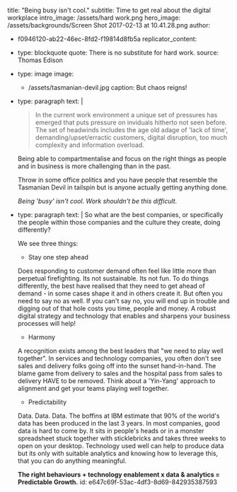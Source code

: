title: "Being busy isn't cool."
subtitle: Time to get real about the digital workplace
intro_image: /assets/hard work.png
hero_image: /assets/backgrounds/Screen Shot 2017-02-13 at 10.41.28.png
author:
  - f0946120-ab22-46ec-8fd2-f19814d8fb5a
replicator_content:
  - 
    type: blockquote
    quote: There is no substitute for hard work.
    source: Thomas Edison
  - 
    type: image
    image:
      - /assets/tasmanian-devil.jpg
    caption: But chaos reigns!
  - 
    type: paragraph
    text: |
      > In the current work environment a unique set of pressures has emerged that puts pressure on inviduals hitherto not seen before. The set of headwinds includes the age old adage of 'lack of time', demanding/upset/erractic customers, digital disruption, too much complexity and information overload.
      
      Being able to compartmentalise and focus on the right things as people and in business is more challenging than in the past.
      
      Throw in some office politics and you have people that resemble the Tasmanian Devil in tailspin but is anyone actually getting anything done.
      
      *Being 'busy' isn't cool. Work shouldn't be this difficult.*
  - 
    type: paragraph
    text: |
      So what are the best companies, or specifically the people within those companies and the culture they create, doing differently?
      
      We see three things:
      
      + Stay one step ahead
      
      Does responding to customer demand often feel like little more than perpetual firefighting. Its not sustainable. Its not fun. To do things differently, the best have realised that they need to get ahead of demand - in some cases shape it and in others create it. But often you need to say no as well. If you can't say no, you will end up in trouble and digging out of that hole costs you time, people and money. A robust digital strategy and technology that enables and sharpens your business processes will help!
      
      + Harmony
      
      A recognition exists among the best leaders that "we need to play well together". In services and technology companies, you often don't see sales and delivery folks going off into the sunset hand-in-hand. The blame game from delivery to sales and the hospital pass from sales to delivery HAVE to be removed. Think about a 'Yin-Yang' approach to alignment and get your teams playing well together.
      
      + Predictability
      
      Data. Data. Data. The boffins at IBM estimate that 90% of the world's data has been produced in the last 3 years. In most companies, good data is hard to come by. It sits in people's heads or in a monster spreadsheet stuck together with sticklebricks and takes three weeks to open on your desktop. Technology used well can help to produce data but its only with suitable analytics and knowing how to leverage this, that you can do anything meaningful.
      
      **The right behaviours + technology enablement x data & analytics = Predictable Growth.**
id: e647c69f-53ac-4df3-8d69-842935387593
